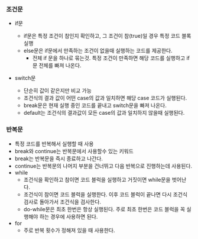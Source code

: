 ### 조건문
- if문
    - if문은 특정 조건이 참인지 확인하고, 그 조건이 참(true)일 경우 특정 코드 블록 실행
    - else문은 if문에서 만족하는 조건이 없을때 실행하는 코드를 제공한다.
        - 전체 if 문을 하나로 묶는것. 특정 조건이 만족하면 해당 코드를 실행하고 if문 전체를 빠져 나온다.

- switch문
    - 단순히 값이 같은지만 비교 가능
    - 조건식의 결과 값이 어떤 case의 값과 일치하면 해당 case 코드가 실행된다.
    - break문은 현재 실행 중인 코드를 끝내고 switch문을 빠져 나온다.
    - default는 조건식의 결과값이 모든 case의 값과 일치하지 않을때 실행된다.

### 반복문
- 특정 코드를 반복해서 실행할 때 사용
- break와 continue는 반복문에서 사용할수 있는 키워드
- break는 반복문을 즉시 종료하고 나간다.
- continue는 반복문의 나머지 부분을 건너뛰고 다음 반복으로 진행하는데 사용된다.
- while
    - 조건식을 확인하고 참이면 코드 블럭을 실행하고 거짓이면 while문을 벗어난다.
    - 조건식이 참이면 코드 블럭을 실행한다. 이후 코드 블럭이 끝나면 다시 조건식 검사로 돌아가서 조건식을 검사한다.
    - do-while문은 최초 한번은 항상 실행된다. 주로 최초 한번은 코드 블럭을 꼭 실행해야 하는 경우에 사용하면 된다.
- for
    - 주로 반복 횟수가 정해져 있을 때 사용한다.
